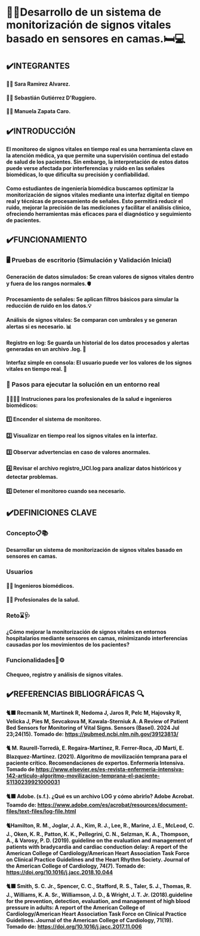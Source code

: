 # 🥼🧠Desarrollo de un sistema de monitorización de signos vitales basado en sensores en camas.🛏️💻

## ✔️INTEGRANTES
#### 👩‍💻 Sara Ramirez Alvarez.
#### 👨‍💻 Sebastián Gutiérrez D'Ruggiero.
#### 👩‍💻 Manuela Zapata Caro.

## ✔️INTRODUCCIÓN
#### El monitoreo de signos vitales en tiempo real es una herramienta clave en la atención médica, ya que permite una supervisión continua del estado de salud de los pacientes. Sin embargo, la interpretación de estos datos puede verse afectada por interferencias y ruido en las señales biomédicas, lo que dificulta su precisión y confiabilidad. 
#### Como estudiantes de ingeniería biomédica buscamos optimizar la monitorización de signos vitales mediante una interfaz digital en tiempo real y técnicas de procesamiento de señales. Esto permitirá reducir el ruido, mejorar la precisión de las mediciones y facilitar el análisis clínico, ofreciendo herramientas más eficaces para el diagnóstico y seguimiento de pacientes.

## ✔️FUNCIONAMIENTO
### 🖥️ Pruebas de escritorio (Simulación y Validación Inicial)
#### Generación de datos simulados: Se crean valores de signos vitales dentro y fuera de los rangos normales.🫀
#### Procesamiento de señales: Se aplican filtros básicos para simular la reducción de ruido en los datos.💡
#### Análisis de signos vitales: Se comparan con umbrales y se generan alertas si es necesario. 📊
#### Registro en log: Se guarda un historial de los datos procesados y alertas generadas en un archivo .log. 📝
#### Interfaz simple en consola: El usuario puede ver los valores de los signos vitales en tiempo real. 👥

### 🏥 Pasos para ejecutar la solución en un entorno real 
#### 👩‍⚕️👨‍💻 Instruciones para los profesionales de la salud e ingenieros biomédicos:
#### 1️⃣ Encender el sistema de monitoreo.
#### 2️⃣ Visualizar en tiempo real los signos vitales en la interfaz.
#### 3️⃣ Observar advertencias en caso de valores anormales.
#### 4️⃣ Revisar el archivo registro_UCI.log para analizar datos históricos y detectar problemas.
#### 5️⃣ Detener el monitoreo cuando sea necesario.

## ✔️DEFINICIONES CLAVE
### Concepto📋📚
#### Desarrollar un sistema de monitorización de signos vitales basado en sensores en camas.
### Usuarios
#### 👩‍💻 Ingenieros biomédicos. 
#### 👨‍⚕ Profesionales de la salud. 
### Reto⌛🩺
#### ¿Cómo mejorar la monitorización de signos vitales en entornos hospitalarios mediante sensores en camas, minimizando interferencias causadas por los movimientos de los pacientes?
### Funcionalidades🔧⚙
#### Chequeo, registro y análisis de signos vitales.

## ✔️REFERENCIAS BIBLIOGRÁFICAS 🔍
#### 🐈‍⬛ Recmanik M, Martinek R, Nedoma J, Jaros R, Pelc M, Hajovsky R, Velicka J, Pies M, Sevcakova M, Kawala-Sterniuk A. A Review of Patient Bed Sensors for Monitoring of Vital Signs. Sensors (Basel). 2024 Jul 23;24(15). Tomado de: https://pubmed.ncbi.nlm.nih.gov/39123813/
#### 🐈 M. Raurell-Torredà, E. Regaira-Martínez, R. Ferrer-Roca, JD Martí, E. Blazquez-Martínez. (2021). Algoritmo de movilización temprana para el paciente crítico. Recomendaciones de expertos. Enfermería Intensiva. Tomado de https://www.elsevier.es/es-revista-enfermeria-intensiva-142-articulo-algoritmo-movilizacion-temprana-el-paciente-S1130239921000031
#### 🐈‍⬛ Adobe. (s.f.). ¿Qué es un archivo LOG y cómo abrirlo? Adobe Acrobat. Toamdo de: https://www.adobe.com/es/acrobat/resources/document-files/text-files/log-file.html
#### 🐈Hamilton, R. M., Joglar, J. A., Kim, R. J., Lee, R., Marine, J. E., McLeod, C. J., Oken, K. R., Patton, K. K., Pellegrini, C. N., Selzman, K. A., Thompson, A., & Varosy, P. D. (2019). guideline on the evaluation and management of patients with bradycardia and cardiac conduction delay: A report of the American College of Cardiology/American Heart Association Task Force on Clinical Practice Guidelines and the Heart Rhythm Society. Journal of the American College of Cardiology, 74(7). Tomado de: https://doi.org/10.1016/j.jacc.2018.10.044
#### 🐈‍⬛ Smith, S. C. Jr., Spencer, C. C., Stafford, R. S., Taler, S. J., Thomas, R. J., Williams, K. A. Sr., Williamson, J. D., & Wright, J. T. Jr. (2018).guideline for the prevention, detection, evaluation, and management of high blood pressure in adults: A report of the American College of Cardiology/American Heart Association Task Force on Clinical Practice Guidelines. Journal of the American College of Cardiology, 71(19). Tomado de: https://doi.org/10.1016/j.jacc.2017.11.006
